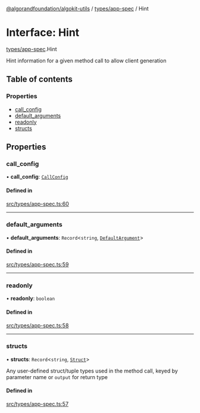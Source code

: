 [@algorandfoundation/algokit-utils](../README.md) / [types/app-spec](../modules/types_app_spec.md) / Hint

# Interface: Hint

[types/app-spec](../modules/types_app_spec.md).Hint

Hint information for a given method call to allow client generation

## Table of contents

### Properties

- [call\_config](types_app_spec.Hint.md#call_config)
- [default\_arguments](types_app_spec.Hint.md#default_arguments)
- [readonly](types_app_spec.Hint.md#readonly)
- [structs](types_app_spec.Hint.md#structs)

## Properties

### call\_config

• **call\_config**: [`CallConfig`](types_app_spec.CallConfig.md)

#### Defined in

[src/types/app-spec.ts:60](https://github.com/algorandfoundation/algokit-utils-ts/blob/main/src/types/app-spec.ts#L60)

___

### default\_arguments

• **default\_arguments**: `Record`<`string`, [`DefaultArgument`](types_app_spec.DefaultArgument.md)\>

#### Defined in

[src/types/app-spec.ts:59](https://github.com/algorandfoundation/algokit-utils-ts/blob/main/src/types/app-spec.ts#L59)

___

### readonly

• **readonly**: `boolean`

#### Defined in

[src/types/app-spec.ts:58](https://github.com/algorandfoundation/algokit-utils-ts/blob/main/src/types/app-spec.ts#L58)

___

### structs

• **structs**: `Record`<`string`, [`Struct`](types_app_spec.Struct.md)\>

Any user-defined struct/tuple types used in the method call, keyed by parameter name or `output` for return type

#### Defined in

[src/types/app-spec.ts:57](https://github.com/algorandfoundation/algokit-utils-ts/blob/main/src/types/app-spec.ts#L57)
